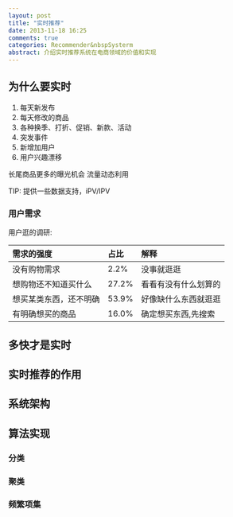 ```yaml
---
layout: post
title: "实时推荐"
date: 2013-11-18 16:25
comments: true
categories: Recommender&nbspSysterm
abstract: 介绍实时推荐系统在电商领域的价值和实现
---
```


## 为什么要实时
1. 每天新发布
2. 每天修改的商品
3. 各种换季、打折、促销、新款、活动
4. 突发事件
5. 新增加用户
6. 用户兴趣漂移

长尾商品更多的曝光机会
流量动态利用

TIP: 提供一些数据支持，iPV/IPV

### 用户需求

用户逛的调研:

| 需求的强度 | 占比 | 解释 |
|:-----------|:-----|:-----|
| 没有购物需求 | 2.2%|  没事就逛逛|
| 想购物还不知道买什么 | 27.2% |    看看有没有什么划算的|
| 想买某类东西，还不明确 | 53.9% |  好像缺什么东西就逛逛|
| 有明确想买的商品 | 16.0% |    确定想买东西,先搜索|

## 多快才是实时


## 实时推荐的作用

## 系统架构

## 算法实现

### 分类

### 聚类

### 频繁项集
